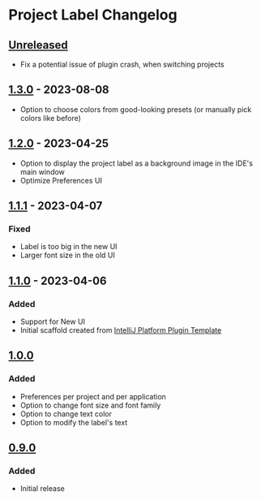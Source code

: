 <!-- Keep a Changelog guide -> https://keepachangelog.com -->

# Project Label Changelog

## [Unreleased]
- Fix a potential issue of plugin crash, when switching projects

## [1.3.0] - 2023-08-08
- Option to choose colors from good-looking presets (or manually pick colors like before)

## [1.2.0] - 2023-04-25
- Option to display the project label as a background image in the IDE's main window
- Optimize Preferences UI

## [1.1.1] - 2023-04-07

### Fixed
- Label is too big in the new UI
- Larger font size in the old UI

## [1.1.0] - 2023-04-06

### Added
- Support for New UI
- Initial scaffold created from [IntelliJ Platform Plugin Template](https://github.com/JetBrains/intellij-platform-plugin-template)

## [1.0.0]

### Added
- Preferences per project and per application
- Option to change font size and font family
- Option to change text color
- Option to modify the label's text

## [0.9.0]

### Added
- Initial release

[Unreleased]: https://github.com/drinchev/project-label/compare/v1.3.0...HEAD
[1.3.0]: https://github.com/drinchev/project-label/compare/v1.2.0...v1.3.0
[1.2.0]: https://github.com/drinchev/project-label/compare/v1.1.1...v1.2.0
[1.1.1]: https://github.com/drinchev/project-label/compare/v1.1.0...v1.1.1
[1.1.0]: https://github.com/drinchev/project-label/compare/v1.0.0...v1.1.0
[1.0.0]: https://github.com/drinchev/project-label/compare/v0.9.0...v1.0.0
[0.9.0]: https://github.com/drinchev/project-label/commits/v0.9.0
